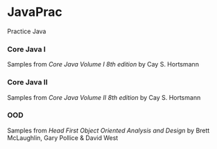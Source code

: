 # JavaPrac
Practice Java

### Core Java I 
Samples from *Core Java Volume I 8th edition* by Cay S. Hortsmann  
### Core Java II
Samples from *Core Java Volume II 8th edition* by Cay S. Hortsmann  
### OOD
Samples from *Head First Object Oriented Analysis and Design* by Brett McLaughlin, Gary Pollice & David West  
